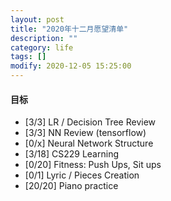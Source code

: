 ```yaml
---
layout: post
title: "2020年十二月愿望清单"
description: ""
category: life
tags: []
modify: 2020-12-05 15:25:00
---
```



#### 目标

+ [3/3] LR / Decision Tree Review
+ [3/3] NN Review (tensorflow)
+ [0/x] Neural Network Structure
+ [3/18] CS229 Learning
+ [0/20] Fitness: Push Ups, Sit ups
+ [0/1] Lyric / Pieces Creation
+ [20/20] Piano practice
